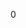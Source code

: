 <div id="_input_buffer_8h_source">

</div>

<span id="_input_buffer_8h_source"
label="_input_buffer_8h_source"></span>

<div class="DoxyCode">

0

</div>
